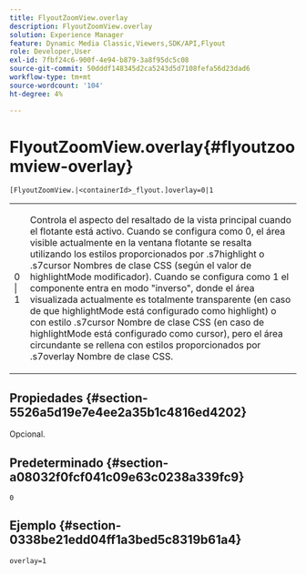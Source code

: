 ```yaml
---
title: FlyoutZoomView.overlay
description: FlyoutZoomView.overlay
solution: Experience Manager
feature: Dynamic Media Classic,Viewers,SDK/API,Flyout
role: Developer,User
exl-id: 7fbf24c6-900f-4e94-b879-3a8f95dc5c08
source-git-commit: 50dddf148345d2ca5243d5d7108fefa56d23dad6
workflow-type: tm+mt
source-wordcount: '104'
ht-degree: 4%

---
```


# FlyoutZoomView.overlay{#flyoutzoomview-overlay}

`[FlyoutZoomView.|<containerId>_flyout.]overlay=0|1`

<table id="table_D052090D052D4273B37872C0C7E09E4B"> 
 <tbody> 
  <tr> 
   <td colname="col1"> <p><span class="codeph"> 0 | 1</span> </p> </td> 
   <td colname="col2"> <p> Controla el aspecto del resaltado de la vista principal cuando el flotante está activo. Cuando se configura como <span class="codeph"> 0</span>, el área visible actualmente en la ventana flotante se resalta utilizando los estilos proporcionados por <span class="codeph"> .s7highlight</span> o <span class="codeph"> .s7cursor</span> Nombres de clase CSS (según el valor de <span class="codeph"> highlightMode</span> modificador). Cuando se configura como <span class="codeph"> 1</span> el componente entra en modo "inverso", donde el área visualizada actualmente es totalmente transparente (en caso de que <span class="codeph"> highlightMode</span> está configurado como <span class="codeph"> highlight</span>) o con estilo <span class="codeph"> .s7cursor</span> Nombre de clase CSS (en caso de <span class="codeph"> highlightMode</span> está configurado como <span class="codeph"> cursor</span>), pero el área circundante se rellena con estilos proporcionados por <span class="codeph"> .s7overlay</span> Nombre de clase CSS. </p> </td> 
  </tr> 
 </tbody> 
</table>

## Propiedades {#section-5526a5d19e7e4ee2a35b1c4816ed4202}

Opcional.

## Predeterminado {#section-a08032f0fcf041c09e63c0238a339fc9}

`0`

## Ejemplo {#section-0338be21edd04ff1a3bed5c8319b61a4}

`overlay=1`
